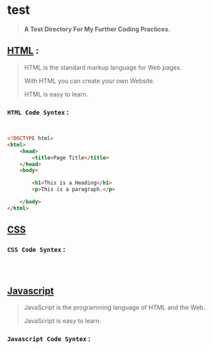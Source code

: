 # test


> **A Test Directory For My Further Coding Practices.**


## [HTML](/html/index.html) :


> HTML is the standard markup language for Web pages.
>
> With HTML you can create your own Website.
>
> HTML is easy to learn.


### `HTML Code Syntex` :


```html


<!DOCTYPE html>
<html>
    <head>
        <title>Page Title</title>
    </head>
    <body>

        <h1>This is a Heading</h1>
        <p>This is a paragraph.</p>

    </body>
</html>


```

## [CSS](/css/style.css)


>
>
>


### `CSS Code Syntex` :


```css




```


## [Javascript](/js/main.js)


> JavaScript is the programming language of HTML and the Web.
>
> JavaScript is easy to learn.



### `Javascript Code Syntex` :


```javascript




```
